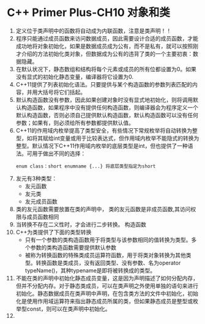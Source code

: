 # C++ Primer Plus-CH10 对象和类
1. 定义位于类声明中的函数将自动成为内联函数，注意是类声明！！
2. 程序只能通过成员函数来访问数据成员，因此需要设计合适的成员函数，才能成功地将对象初始化，如果是数据成员成为公有，而不是私有，就可以按照刚才介绍的方法初始化类对象，但数据成为公有的违背了类的一个主要初衷：数据隐藏。
3. 在默认状况下，静态数组和结构将每个元素或成员的所有位都设置为0。如果没有显式的初始化静态变量，编译器将它设置为0.
4. C++11提供了列表初始化语法。只要提供与某个构造函数的参数列表匹配的内容，并用大括号将它们括起。
5. 默认构造函数没有参数，因此如果创建对象时没有显式地初始化，则将调用默认构造函数，如果程序中没有提供任何构造函数，则编译器会为程序定义一个默认构造函数，否则必须自己提供默认构造函数，默认构造函数可以没有任何参数；如果有，则必须给所有参数都提供默认值。
6. C++11的作用域内枚举提高了类型安全，有些情况下常规枚举将自动转换为整型，如将其赋给int变量或用于比较表达式，但作用域内枚举不能隐式的转换为整型。默认情况下C++11作用域内枚举的底层类型是int，但也提供了一种语法。可用于做出不同的选择：
	~~~
	enum class：short enumname {...} 将底层类型指定为short
	~~~	
7. 友元有3种类型：
	- 友元函数
	- 友元类
	- 友元成员函数
8. 类的友元函数需要放置在类的声明中， 类的友元函数是非成员函数,其访问权限与成员函数相同
9. 当转换不存在二义性时，才会进行二步转换。 构造函数
10. C++为类提供了下面的类型转换
	- 只有一个参数的类构造函数用于将类型与该参数相同的值转换为类型。多个参数的类构造函数需要提供默认参数
	- 被称为转换函数的特殊类成员运算符函数，用于将类对象转换为其他类型。转换函数是类成员，没有返回类型、没有参数、名为operator typeName()，其种typename是即将被转换成的类型。
11. 不能在类的声明中初始化静态成员变量，这是因为声明描述了如何分配内存，但并不分配内存。对于静态类成员，可以在类声明之外使用单独的语句来进行初始化。静态数据成员在类声明中声明，在包含类方法的文件中初始化，初始化是使用作用域运算符来指出静态成员所属的类，但如果静态成员是整型或枚举型const，则可以在类声明中初始化。
12. 
	